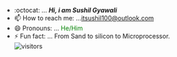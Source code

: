 

- :octocat: ...<i> <b>Hi, i am Sushil Gyawali</b></i>
- 📫 How to reach me: ...<span style="color: green">itsushil100@outlook.com</span>
- 😄 Pronouns: ... <span style="color: green">He/Him</span>
- ⚡ Fun fact: ... From Sand to silicon to Microprocessor.
<br /> ![visitors](https://visitor-badge.laobi.icu/badge?page_id=Sushil787) 

